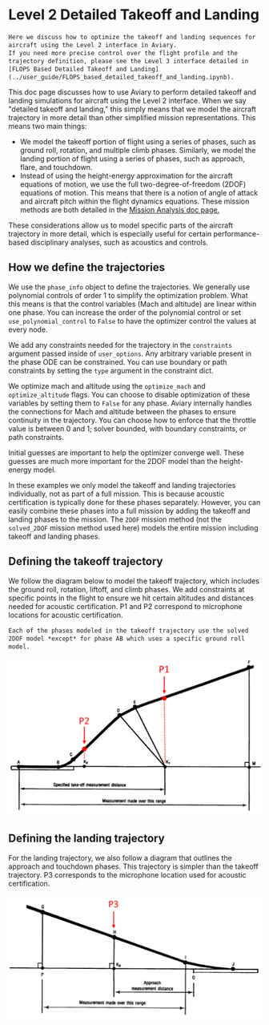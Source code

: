 # Level 2 Detailed Takeoff and Landing

```{note}
Here we discuss how to optimize the takeoff and landing sequences for aircraft using the Level 2 interface in Aviary.
If you need more precise control over the flight profile and the trajectory definition, please see the Level 3 interface detailed in [FLOPS Based Detailed Takeoff and Landing](../user_guide/FLOPS_based_detailed_takeoff_and_landing.ipynb).
```

This doc page discusses how to use Aviary to perform detailed takeoff and landing simulations for aircraft using the Level 2 interface.
When we say "detailed takeoff and landing," this simply means that we model the aircraft trajectory in more detail than other simplified mission representations.
This means two main things:

- We model the takeoff portion of flight using a series of phases, such as ground roll, rotation, and multiple climb phases. Similarly, we model the landing portion of flight using a series of phases, such as approach, flare, and touchdown.
- Instead of using the height-energy approximation for the aircraft equations of motion, we use the full two-degree-of-freedom (2DOF) equations of motion. This means that there is a notion of angle of attack and aircraft pitch within the flight dynamics equations. These mission methods are both detailed in the [Mission Analysis doc page.](../theory_guide/mission.md)

These considerations allow us to model specific parts of the aircraft trajectory in more detail, which is especially useful for certain performance-based disciplinary analyses, such as acoustics and controls.

## How we define the trajectories

We use the `phase_info` object to define the trajectories.
We generally use polynomial controls of order 1 to simplify the optimization problem.
What this means is that the control variables (Mach and altitude) are linear within one phase.
You can increase the order of the polynomial control or set `use_polynomial_control` to `False` to have the optimizer control the values at every node.

We add any constraints needed for the trajectory in the `constraints` argument passed inside of `user_options`.
Any arbitrary variable present in the phase ODE can be constrained.
You can use boundary or path constraints by setting the `type` argument in the constraint dict.

We optimize mach and altitude using the `optimize_mach` and `optimize_altitude` flags.
You can choose to disable optimization of these variables by setting them to `False` for any phase.
Aviary internally handles the connections for Mach and altitude between the phases to ensure continuity in the trajectory.
You can choose how to enforce that the throttle value is between 0 and 1; solver bounded, with boundary constraints, or path constraints.

Initial guesses are important to help the optimizer converge well.
These guesses are much more important for the 2DOF model than the height-energy model.

In these examples we only model the takeoff and landing trajectories individually, not as part of a full mission.
This is because acoustic certification is typically done for these phases separately.
However, you can easily combine these phases into a full mission by adding the takeoff and landing phases to the mission.
The `2DOF` mission method (not the `solved_2DOF` mission method used here) models the entire mission including takeoff and landing phases.

## Defining the takeoff trajectory

We follow the diagram below to model the takeoff trajectory, which includes the ground roll, rotation, liftoff, and climb phases.
We add constraints at specific points in the flight to ensure we hit certain altitudes and distances needed for acoustic certification.
P1 and P2 correspond to microphone locations for acoustic certification.

```{note}
Each of the phases modeled in the takeoff trajectory use the solved 2DOF model *except* for phase AB which uses a specific ground roll model.
```

![Takeoff Trajectory](images/takeoff.png)

## Defining the landing trajectory

For the landing trajectory, we also follow a diagram that outlines the approach and touchdown phases.
This trajectory is simpler than the takeoff trajectory.
P3 corresponds to the microphone location used for acoustic certification.

![Landing Trajectory](images/landing.png)